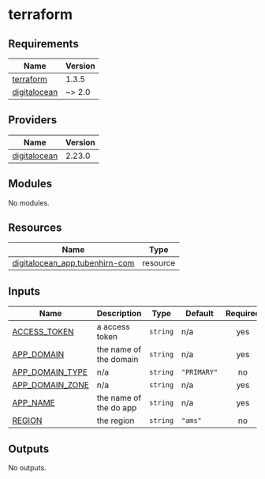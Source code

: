 # terraform

<!-- BEGINNING OF PRE-COMMIT-TERRAFORM DOCS HOOK -->
## Requirements

| Name | Version |
|------|---------|
| <a name="requirement_terraform"></a> [terraform](#requirement\_terraform) | 1.3.5 |
| <a name="requirement_digitalocean"></a> [digitalocean](#requirement\_digitalocean) | ~> 2.0 |

## Providers

| Name | Version |
|------|---------|
| <a name="provider_digitalocean"></a> [digitalocean](#provider\_digitalocean) | 2.23.0 |

## Modules

No modules.

## Resources

| Name | Type |
|------|------|
| [digitalocean_app.tubenhirn-com](https://registry.terraform.io/providers/digitalocean/digitalocean/latest/docs/resources/app) | resource |

## Inputs

| Name | Description | Type | Default | Required |
|------|-------------|------|---------|:--------:|
| <a name="input_ACCESS_TOKEN"></a> [ACCESS\_TOKEN](#input\_ACCESS\_TOKEN) | a access token | `string` | n/a | yes |
| <a name="input_APP_DOMAIN"></a> [APP\_DOMAIN](#input\_APP\_DOMAIN) | the name of the domain | `string` | n/a | yes |
| <a name="input_APP_DOMAIN_TYPE"></a> [APP\_DOMAIN\_TYPE](#input\_APP\_DOMAIN\_TYPE) | n/a | `string` | `"PRIMARY"` | no |
| <a name="input_APP_DOMAIN_ZONE"></a> [APP\_DOMAIN\_ZONE](#input\_APP\_DOMAIN\_ZONE) | n/a | `string` | n/a | yes |
| <a name="input_APP_NAME"></a> [APP\_NAME](#input\_APP\_NAME) | the name of the do app | `string` | n/a | yes |
| <a name="input_REGION"></a> [REGION](#input\_REGION) | the region | `string` | `"ams"` | no |

## Outputs

No outputs.
<!-- END OF PRE-COMMIT-TERRAFORM DOCS HOOK -->
